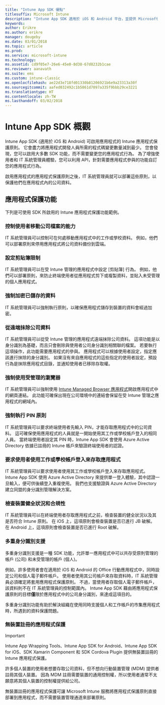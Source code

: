 ```yaml
---
title: "Intune App SDK 優點"
titlesuffix: Microsoft Intune
description: "Intune App SDK 適用於 iOS 和 Android 平台，並提供 Microsoft Intune 的行動應用程式管理功能。"
keywords: 
author: Erikre
ms.author: erikre
manager: dougeby
ms.date: 03/01/2018
ms.topic: article
ms.prod: 
ms.service: microsoft-intune
ms.technology: 
ms.assetid: cd9f05e7-26e6-45e0-8d38-67d8232b1cae
ms.reviewer: aanavath
ms.suite: ems
ms.custom: intune-classic
ms.openlocfilehash: ae22d3e718fd01330b81206921b6e9a23313a30f
ms.sourcegitcommit: aafed032492c1b5861d7097a335f9bbb29ce3221
ms.translationtype: HT
ms.contentlocale: zh-TW
ms.lasthandoff: 03/02/2018
---
```

# <a name="intune-app-sdk-overview"></a>Intune App SDK 概觀
Intune App SDK (適用於 iOS 和 Android) 可啟用應用程式的 Intune 應用程式保護原則。 它會盡力將應用程式開發人員所需的程式碼變更數量減到最少。 您會發現，您可以啟用大多數 SDK 功能，而不需要變更您的應用程式行為。 為了增強使用者和 IT 系統管理員體驗，您可以利用 API，針對需要應用程式參與的功能自訂您的應用程式行為。

啟用應用程式的應用程式保護原則之後，IT 系統管理員就可以部署這些原則，以保護他們在應用程式內的公司資料。

## <a name="app-protection-features"></a>應用程式保護功能

下列是可使用 SDK 所啟用的 Intune 應用程式保護功能範例。

### <a name="control-users-ability-to-move-corporate-files"></a>控制使用者移動公司檔案的能力
IT 系統管理員可以控制可在何處移動應用程式中的工作或學校資料。 例如，他們可以部署原則來停用應用程式將公司資料備份到雲端。

### <a name="configure-clipboard-restrictions"></a>設定剪貼簿限制
IT 系統管理員可以在受 Intune 管理的應用程式中設定 [剪貼簿] 行為。 例如，他們可以部署原則，來防止終端使用者從應用程式剪下或複製資料，並貼入未受管理的個人應用程式。

### <a name="enforce-encryption-on-saved-data"></a>強制加密已儲存的資料
IT 系統管理員可以強制執行原則，以確保應用程式儲存到裝置的資料會經過加密。

### <a name="remotely-wipe-corporate-data"></a>從遠端抹除公司資料
IT 系統管理員可以從受 Intune 管理的應用程式遠端抹除公司資料。 這項功能是以身分識別為基礎，而且只會刪除與使用者公司身分識別相關聯的檔案。 若要執行這項操作，此功能需要應用程式的參與。 應用程式可以根據使用者設定，指定應該進行抹除的身分識別。 如果沒有來自應用程式的這些指定的使用者設定，預設行為是抹除應用程式目錄，並通知使用者已移除存取權。

### <a name="enforce-the-use-of-a-managed-browser"></a>強制使用受管理的瀏覽器
IT 系統管理員可以強制使用 [Intune Managed Browser 應用程式](/intune-classic/deploy-use/manage-internet-access-using-managed-browser-policies)開啟應用程式中的網頁連結。 此功能可確保出現在公司環境中的連結會保留在受 Intune 管理之應用程式的網域內。

### <a name="enforce-a-pin-policy"></a>強制執行 PIN 原則
IT 系統管理員可以要求終端使用者先輸入 PIN，才能存取應用程式中的公司資料。 這可確保使用應用程式的人員就是一開始使用其工作或學校帳戶登入的相同人員。 當終端使用者設定其 PIN 時，Intune App SDK 會使用 Azure Active Directory 依據已註冊的 Intune 帳戶來驗證終端使用者的認證。

### <a name="require-users-to-sign-in-with-work-or-school-account-for-app-access"></a>要求使用者使用工作或學校帳戶登入來存取應用程式
IT 系統管理員可以要求使用者使用其工作或學校帳戶登入來存取應用程式。 Intune App SDK 使用 Azure Active Directory 來提供單一登入體驗，其中認證一旦輸入，便可供後續登入重複使用。 我們也支援驗證與 Azure Active Directory 建立同盟的身分識別管理解決方案。

### <a name="check-device-health-and-compliance"></a>檢查裝置健全狀況和合規性
IT 系統管理員可以在終端使用者存取應用程式之前，檢查裝置的健全狀況以及其是否符合 Intune 原則。 在 iOS 上，這項原則會檢查裝置是否已進行 JB 破解。 在 Android 上，這項原則會檢查裝置是否已進行 Root 破解。

### <a name="multi-identity-support"></a>多重身分識別支援
多重身分識別支援是一種 SDK 功能，允許單一應用程式中可以共存受原則管理的帳戶 (公司) 和未受管理的帳戶 (個人)。

例如，許多使用者會在適用於 iOS 和 Android 的 Office 行動應用程式中，同時設定公司和個人電子郵件帳戶。 使用者使用其公司帳戶來存取資料時，IT 系統管理員必須確定將套用應用程式保護原則。 不過，當使用者存取個人電子郵件帳戶，該資料則不在 IT 系統管理員的控制範圍內。 Intune App SDK 藉由將應用程式保護原則的目標**僅**限於應用程式中的公司身分識別，來達成這項目的。

多重身分識別功能有助於解決組織在使用同時支援個人和工作帳戶的市集應用程式時，所遇到的資料保護問題。
 
### <a name="app-protection-without-device-enrollment"></a>無裝置註冊的應用程式保護

>[!IMPORTANT]
>Intune App Wrapping Tools、Intune App SDK for Android、Intune App SDK for iOS、SDK Xamarin Component 和 SDK Cordova Plugin 提供無裝置註冊的 Intune 應用程式保護。

許多個人裝置的使用者想要存取公司資料，但不想向行動裝置管理 (MDM) 提供者註冊其個人裝置。 因為 MDM 註冊需要裝置的通用控制權，所以使用者通常不太願意將其個人裝置的控制權提供給公司。

無裝置註冊的應用程式保護可讓 Microsoft Intune 服務將應用程式保護原則直接部署到應用程式，而不需要裝置管理通道來部署原則。

